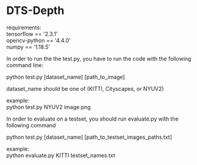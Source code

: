 # DTS-Depth
requirements:<br/>
tensorflow == '2.3.1'<br/>
opencv-python == '4.4.0'<br/>
numpy == '1.18.5'<br/>

In order to run the the test.py, you have to run the code with the following command line:<br/>

python test.py [dataset_name] [path_to_image]<br/>

dataset_name should be one of (KITTI, Cityscapes, or NYUV2)<br/>

example:<br/>
python test.py NYUV2 image.png<br/>

In order to evaluate on a testset, you should run evaluate.py with the following command<br/>

python test.py [dataset_name] [path_to_testset_images_paths.txt]<br/>

example:<br/>
python evaluate.py KITTI testset_names.txt<br/>
